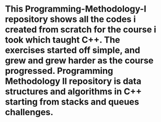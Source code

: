 # This Programming-Methodology-I repository shows all the codes i created from scratch for the course i took which taught C++. The exercises started off simple, and grew and grew harder as the course progressed. Programming Methodology II repository is data structures and algorithms in C++ starting from stacks and queues challenges.

